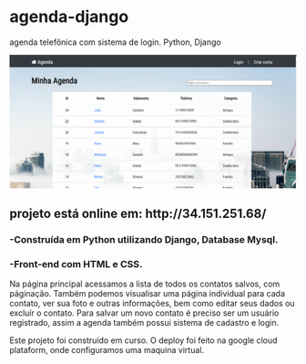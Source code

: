 # agenda-django
<span>agenda telefônica com sistema de login. Python, Django</span>

<img src='agenda.png'/>

<h2>projeto está online em: 
http://34.151.251.68/ </h2>

<h3>-Construída em Python utilizando Django, Database Mysql. </h3>

<h3>-Front-end com HTML e CSS.</h3>

Na página principal acessamos a lista de todos os contatos salvos, com páginação.
Também podemos visualisar uma página individual para cada contato, ver sua foto e outras informações, bem como editar seus dados ou excluír o contato.
Para salvar um novo contato é preciso ser um usuário registrado, assim a agenda também possui sistema de cadastro e login.

Este projeto foi construído em curso. O deploy foi feito na google cloud plataform, onde configuramos uma maquina virtual.
